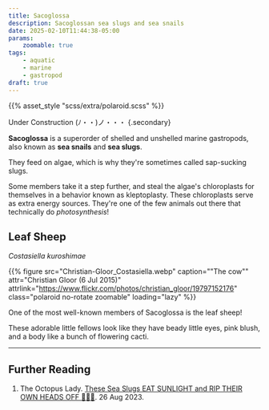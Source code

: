 ```yaml
---
title: Sacoglossa
description: Sacoglossan sea slugs and sea snails
date: 2025-02-10T11:44:38-05:00
params:
    zoomable: true
tags:
    - aquatic
    - marine
    - gastropod
draft: true
---
```


{{% asset_style "scss/extra/polaroid.scss" %}}

Under Construction <span class="kaomoji">(ﾉ・・)ノ・・・</span>
{.secondary}

**Sacoglossa** is a superorder of shelled and unshelled marine gastropods, also known as **sea snails**
and **sea slugs**.

They feed on algae, which is why they're sometimes called sap-sucking slugs.

Some members take it a step further, and steal the algae's chloroplasts for themselves in a behavior
known as kleptoplasty. These chloroplasts serve as extra energy sources. They're one of the few
animals out there that technically do *photosynthesis*!

## Leaf Sheep

*Costasiella kuroshimae*

{{% figure
    src="Christian-Gloor_Costasiella.webp"
    caption="\"The cow\""
    attr="Christian Gloor (6 Jul 2015)"
    attrlink="https://www.flickr.com/photos/christian_gloor/19797152176"
    class="polaroid no-rotate zoomable"
    loading="lazy"
%}}

One of the most well-known members of Sacoglossa is the leaf sheep!

These adorable little fellows look like they have beady little eyes, pink blush, and a body
like a bunch of flowering cacti.

***

## Further Reading

1. The Octopus Lady. [These Sea Slugs EAT SUNLIGHT and RIP THEIR OWN HEADS OFF 🤘🔥🤘](https://www.youtube.com/watch?v=Jm7nZMHX2Cs). 26 Aug 2023.
